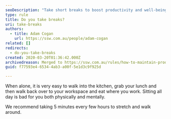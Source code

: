 ```yaml
---
seoDescription: "Take short breaks to boost productivity and well-being by stretching and walking around every few hours."
type: rule
title: Do you take breaks?
uri: take-breaks
authors:
  - title: Adam Cogan
    url: https://ssw.com.au/people/adam-cogan
related: []
redirects:
  - do-you-take-breaks
created: 2020-03-20T01:36:42.000Z
archivedreason: Merged to https://ssw.com.au/rules/how-to-maintain-productivity/
guid: f77593e4-6534-4ab3-a00f-5e1d3c9f925d

---
```


When alone, it is very easy to walk into the kitchen, grab your lunch and then walk back over to your workspace and eat where you work. Sitting all day is bad for you both physically and mentally. 

<!--endintro-->

We recommend taking 5 minutes every few hours to stretch and walk around.
